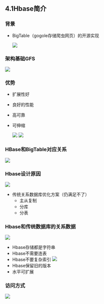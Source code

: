## 4.1Hbase简介 ##

### 背景 ###

- BigTable（gogole存储爬虫网页）的开源实现

    ![](https://i.imgur.com/8WyMfL0.png)



### 架构基础GFS ###

  ![](https://i.imgur.com/VvS9kvI.png)


### 优势 ###

- 扩展性好
- 良好的性能
- 高可靠
- 可伸缩

    ![](https://i.imgur.com/UfsSwtf.png)
    ![](https://i.imgur.com/3luOjm8.png)


### HBase和BigTable对应关系 ###

![](https://i.imgur.com/w4Zb5GT.png)

### Hbase设计原因 ###


![](https://i.imgur.com/djx2zeS.png)
    
- 传统关系数据库优化方案（仍满足不了）
    - 主从复制
    - 分库
    - 分表


### Hbase和传统数据库的关系数据 ###

  ![](https://i.imgur.com/leYEqE4.png)

- Hbase存储都是字符串
- Hbase不需要连表
- Hbase不要复杂索引
     ![](https://i.imgur.com/ToKeI1W.png)
- Hbase保留旧的版本
- 水平可扩展


### 访问方式 ###

![](https://i.imgur.com/99Q2tkB.png)